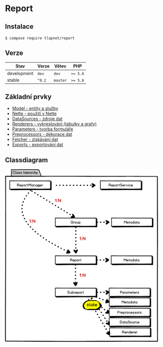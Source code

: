 # Report

## Instalace

```
$ compose require tlapnet/report
```

## Verze

| Stav        | Verze   | Větev    | PHP      |
|-------------|---------|----------|----------|
| development | `dev`   | `dev`    | `>= 5.6` |
| stable      | `^0.2`  | `master` | `>= 5.6` |

## Základní prvky

- [Model - entity a služby](model)
- [Nette - použití v Nette](fetcher)
- [DataSources - zdroje dat](datasources)
- [Renderers - vykreslování (tabulky a grafy)](renderers)
- [Parameters - tvorba formuláře](parameters)
- [Preprocessors - dekorace dat](preprocessors)
- [Fetcher - získávání dat](fetcher)
- [Exports - exportování dat](exports)

## Classdiagram

![Hierarchy](misc/hierarchy.png)

